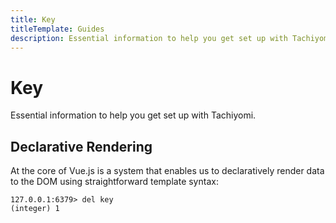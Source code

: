 ```yaml
---
title: Key
titleTemplate: Guides
description: Essential information to help you get set up with Tachiyomi.
---
```


# Key

Essential information to help you get set up with Tachiyomi.

## Declarative Rendering

At the core of Vue.js is a system that enables us to declaratively render data to the DOM using straightforward template syntax:

```shell
127.0.0.1:6379> del key
(integer) 1
```